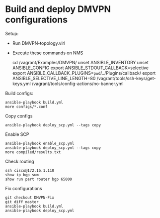 # Build and deploy DMVPN configurations

Setup:

* Run DMVPN-topology.virl
* Execute these commands on NMS

    cd /vagrant/Examples/DMVPN/
    unset ANSIBLE_INVENTORY
    unset ANSIBLE_CONFIG
    export ANSIBLE_STDOUT_CALLBACK=selective
    export ANSIBLE_CALLBACK_PLUGINS=`pwd`/../Plugins/callback/
    export ANSIBLE_SELECTIVE_LINE_LENGTH=80
    /vagrant/tools/ssh-keys/get-keys.yml
    /vagrant/tools/config-actions/no-banner.yml

Build configs:

    ansible-playbook build.yml
    more configs/*.conf

Copy configs

    ansible-playbook deploy_scp.yml --tags copy

Enable SCP

    ansible-playbook enable_scp.yml
    ansible-playbook deploy_scp.yml --tags copy
    more compiled/results.txt

Check routing

    ssh cisco@172.16.1.110
    show ip bgp sum
    show run part router bgp 65000

Fix configurations

    git checkout DMVPN-Fix
    git diff master
    ansible-playbook build.yml
    ansible-playbook deploy_scp.yml
